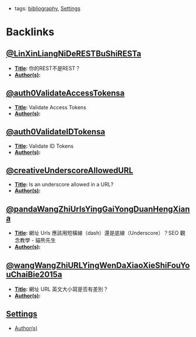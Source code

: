 - tags: [bibliography](<bibliography.md>), [Settings](<Settings.md>)

# Backlinks
## [@LinXinLiangNiDeRESTBuShiRESTa](<@LinXinLiangNiDeRESTBuShiRESTa.md>)
- **[Title](<Title.md>):** 你的REST不是REST？
- **[Author(s)](<Author(s).md>):**

## [@auth0ValidateAccessTokensa](<@auth0ValidateAccessTokensa.md>)
- **[Title](<Title.md>):** Validate Access Tokens
- **[Author(s)](<Author(s).md>):**

## [@auth0ValidateIDTokensa](<@auth0ValidateIDTokensa.md>)
- **[Title](<Title.md>):** Validate ID Tokens
- **[Author(s)](<Author(s).md>):**

## [@creativeUnderscoreAllowedURL](<@creativeUnderscoreAllowedURL.md>)
- **[Title](<Title.md>):** Is an underscore allowed in a URL?
- **[Author(s)](<Author(s).md>):**

## [@pandaWangZhiUrlsYingGaiYongDuanHengXiana](<@pandaWangZhiUrlsYingGaiYongDuanHengXiana.md>)
- **[Title](<Title.md>):** 網址 Urls 應該用短橫線（dash）還是底線（Underscore）？SEO 觀念教學 - 貓熊先生
- **[Author(s)](<Author(s).md>):**

## [@wangWangZhiURLYingWenDaXiaoXieShiFouYouChaiBie2015a](<@wangWangZhiURLYingWenDaXiaoXieShiFouYouChaiBie2015a.md>)
- **[Title](<Title.md>):** 網址 URL 英文大小寫是否有差別？
- **[Author(s)](<Author(s).md>):**

## [Settings](<Settings.md>)
- [Author(s)](<Author(s).md>)

